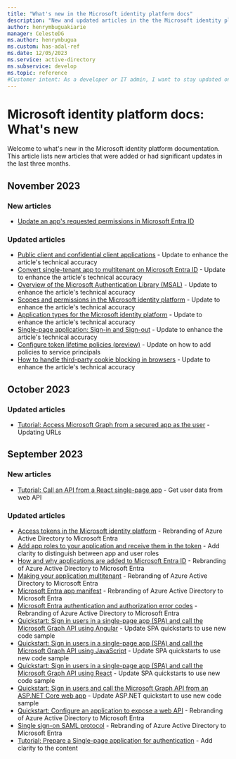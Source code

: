 ```yaml
---
title: "What's new in the Microsoft identity platform docs"
description: "New and updated articles in the the Microsoft identity platform documentation."
author: henrymbuguakiarie
manager: CelesteDG
ms.author: henrymbugua
ms.custom: has-adal-ref
ms.date: 12/05/2023
ms.service: active-directory
ms.subservice: develop
ms.topic: reference
#Customer intent: As a developer or IT admin, I want to stay updated on the latest changes and additions to the Microsoft identity platform documentation, so that I can ensure that my applications and systems are using the most current and relevant information.
---
```


# Microsoft identity platform docs: What's new

Welcome to what's new in the Microsoft identity platform documentation. This article lists new articles that were added or had significant updates in the last three months.

## November 2023

### New articles

- [Update an app's requested permissions in Microsoft Entra ID](howto-update-permissions.md)

### Updated articles

- [Public client and confidential client applications](msal-client-applications.md) - Update to enhance the article's technical accuracy
- [Convert single-tenant app to multitenant on Microsoft Entra ID](howto-convert-app-to-be-multi-tenant.md) - Update to enhance the article's technical accuracy
- [Overview of the Microsoft Authentication Library (MSAL)](msal-overview.md) - Update to enhance the article's technical accuracy
- [Scopes and permissions in the Microsoft identity platform](scopes-oidc.md) - Update to enhance the article's technical accuracy
- [Application types for the Microsoft identity platform](v2-app-types.md) - Update to enhance the article's technical accuracy
- [Single-page application: Sign-in and Sign-out](scenario-spa-sign-in.md) - Update to enhance the article's technical accuracy
- [Configure token lifetime policies (preview)](configure-token-lifetimes.md) - Update on how to add policies to service principals
- [How to handle third-party cookie blocking in browsers](reference-third-party-cookies-spas.md) - Update to enhance the article's technical accuracy

## October 2023

### Updated articles

- [Tutorial: Access Microsoft Graph from a secured app as the user](multi-service-web-app-access-microsoft-graph-as-user.md) - Updating URLs

## September 2023

### New articles

- [Tutorial: Call an API from a React single-page app](tutorial-single-page-app-react-call-api.md) - Get user data from web API

### Updated articles

- [Access tokens in the Microsoft identity platform](access-tokens.md) - Rebranding of Azure Active Directory to Microsoft Entra
- [Add app roles to your application and receive them in the token](howto-add-app-roles-in-apps.md) - Add clarity to distinguish between app and user roles
- [How and why applications are added to Microsoft Entra ID](how-applications-are-added.md) - Rebranding of Azure Active Directory to Microsoft Entra
- [Making your application multitenant](howto-convert-app-to-be-multi-tenant.md) - Rebranding of Azure Active Directory to Microsoft Entra
- [Microsoft Entra app manifest](reference-app-manifest.md) - Rebranding of Azure Active Directory to Microsoft Entra
- [Microsoft Entra authentication and authorization error codes](reference-error-codes.md) - Rebranding of Azure Active Directory to Microsoft Entra
- [Quickstart: Sign in users in a single-page app (SPA) and call the Microsoft Graph API using Angular](quickstart-single-page-app-angular-sign-in.md) - Update SPA quickstarts to use new code sample
- [Quickstart: Sign in users in a single-page app (SPA) and call the Microsoft Graph API using JavaScript](quickstart-single-page-app-javascript-sign-in.md) - Update SPA quickstarts to use new code sample
- [Quickstart: Sign in users in a single-page app (SPA) and call the Microsoft Graph API using React](quickstart-single-page-app-react-sign-in.md) - Update SPA quickstarts to use new code sample
- [Quickstart: Sign in users and call the Microsoft Graph API from an ASP.NET Core web app](quickstart-web-app-aspnet-core-sign-in.md) - Update ASP.NET quickstart to use new code sample
- [Quickstart: Configure an application to expose a web API](quickstart-configure-app-expose-web-apis.md) - Rebranding of Azure Active Directory to Microsoft Entra
- [Single sign-on SAML protocol](single-sign-on-saml-protocol.md) - Rebranding of Azure Active Directory to Microsoft Entra
- [Tutorial: Prepare a Single-page application for authentication](tutorial-single-page-app-react-prepare-spa.md) - Add clarity to the content


